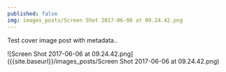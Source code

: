 ```yaml
---
published: false
img: images_posts/Screen Shot 2017-06-06 at 09.24.42.png
---
```

Test cover image post with metadata..

![Screen Shot 2017-06-06 at 09.24.42.png]({{site.baseurl}}/images_posts/Screen Shot 2017-06-06 at 09.24.42.png)
